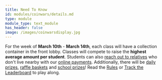 ```yaml
---
title: Need To Know
id: modules/coinwars/details.md
type: module
module_type: text_module
has_header: false
image: /images/coinwarsdisplay.jpg
---
```

For the week of **March 10th** - **March 14th**, each class will have a collection container in the front lobby. Classes will compete to raise the **highest average amount per student**. Students can also [reach out to relatives](https://colwichhso.wufoo.com/forms/coin-war-2025) who don't live nearby with our [online payments](https://colwichhso.wufoo.com/forms/coin-war-2025). Additionally, there will be [daily prizes](#section5), [raffle baskets](#section7) and [school prizes](#section6)! Read the [Rules](#section9) or [Track the Leaderboard](#section3) to play along.
